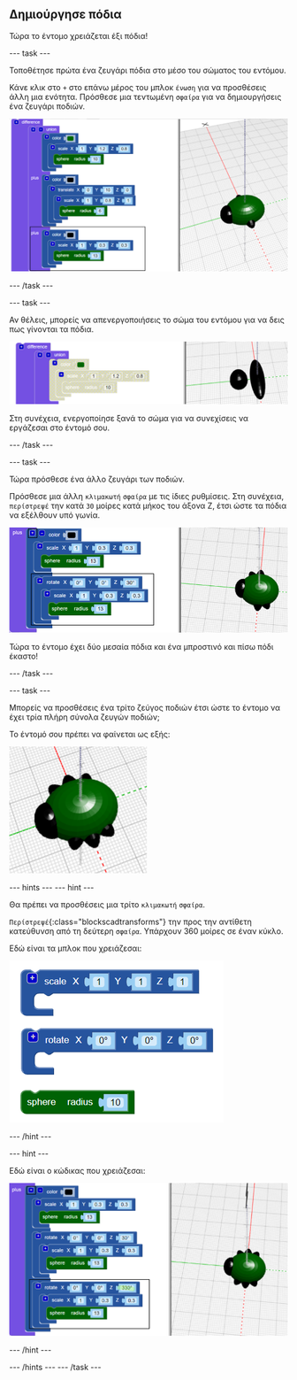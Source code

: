 ## Δημιούργησε πόδια

Τώρα το έντομο χρειάζεται έξι πόδια!

--- task ---

Τοποθέτησε πρώτα ένα ζευγάρι πόδια στο μέσο του σώματος του εντόμου.

Κάνε κλικ στο `+` στο επάνω μέρος του μπλοκ `ένωση` για να προσθέσεις άλλη μια ενότητα. Πρόσθεσε μια τεντωμένη `σφαίρα` για να δημιουργήσεις ένα ζευγάρι ποδιών.

![στιγμιότυπο οθόνης](images/bug-legs-middle-annotated.png)

--- /task ---

--- task ---

Αν θέλεις, μπορείς να απενεργοποιήσεις το σώμα του εντόμου για να δεις πως γίνονται τα πόδια.

![στιγμιότυπο οθόνης](images/bug-legs-disable.png)

Στη συνέχεια, ενεργοποίησε ξανά το σώμα για να συνεχίσεις να εργάζεσαι στο έντομό σου.

--- /task ---

--- task ---

Τώρα πρόσθεσε ένα άλλο ζευγάρι των ποδιών.

Πρόσθεσε μια άλλη `κλιμακωτή` `σφαίρα` με τις ίδιες ρυθμίσεις. Στη συνέχεια, `περίστρεψέ` την κατά `30` μοίρες κατά μήκος του άξονα Ζ, έτσι ώστε τα πόδια να εξέλθουν υπό γωνία.

![στιγμιότυπο οθόνης](images/bug-legs-2-annotated.png)

Τώρα το έντομο έχει δύο μεσαία πόδια και ένα μπροστινό και πίσω πόδι έκαστο!

--- /task ---

--- task ---

Μπορείς να προσθέσεις ένα τρίτο ζεύγος ποδιών έτσι ώστε το έντομο να έχει τρία πλήρη σύνολα ζευγών ποδιών;

Το έντομό σου πρέπει να φαίνεται ως εξής:

![στιγμιότυπο οθόνης](images/bug-finished.png)

--- hints --- --- hint ---

Θα πρέπει να προσθέσεις μια τρίτο `κλιμακωτή` `σφαίρα`.

`Περίστρεψέ`{:class="blockscadtransforms"} την προς την αντίθετη κατεύθυνση από τη δεύτερη `σφαίρα`. Υπάρχουν 360 μοίρες σε έναν κύκλο.

Εδώ είναι τα μπλοκ που χρειάζεσαι:

![στιγμιότυπο οθόνης](images/bug-legs-blocks.png)

--- /hint ---

--- hint ---

Εδώ είναι ο κώδικας που χρειάζεσαι:

![στιγμιότυπο οθόνης](images/bug-legs-3-annotated.png)

--- /hint ---

--- /hints --- --- /task ---